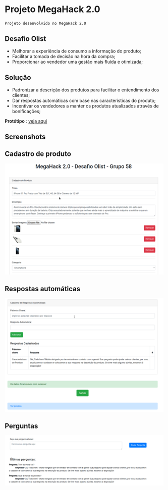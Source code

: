 # Projeto MegaHack 2.0

```
Projeto desenvolvido no MegaHack 2.0
```

## Desafio Olist
- Melhorar a experiência de consumo a informação do produto;
- Facilitar a tomada de decisão na hora da compra;
- Proporcionar ao vendedor uma gestão mais fluída e otimizada;

## Solução
- Padronizar a descrição dos produtos para facilitar o entendimento dos clientes;
- Dar respostas automáticas com base nas características do produto;
- Incentivar os vendedores a manter os produtos atualizados através de bonificações;

**Protótipo** : [veja aqui](https://lucasheber.github.io/olist-project/)

## Screenshots

## Cadastro de produto

![alt](images/tela1.png)

## Respostas automáticas

![alt](images/tela2.png)

## Perguntas

![alt](images/tela3.png)